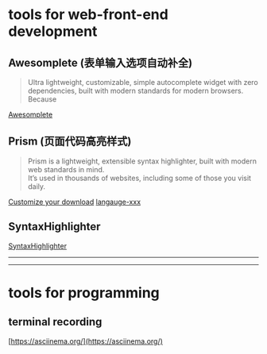# tools for web-front-end development

## Awesomplete (表单输入选项自动补全)
> Ultra lightweight, customizable, simple autocomplete widget with zero dependencies, built with modern standards for modern browsers.  
Because <datalist> still doesn’t cut it. 

[Awesomplete](http://leaverou.github.io/awesomplete/)


## Prism (页面代码高亮样式)

> Prism is a lightweight, extensible syntax highlighter, built with modern web standards in mind.   
It’s used in thousands of websites, including some of those you visit daily.


[Customize your download](http://prismjs.com/download.html)
[langauge-xxx](http://prismjs.com/)

## SyntaxHighlighter

[SyntaxHighlighter](http://alexgorbatchev.com/SyntaxHighlighter/)

***
***

# tools for programming


## terminal recording 

[https://asciinema.org/](https://asciinema.org/)